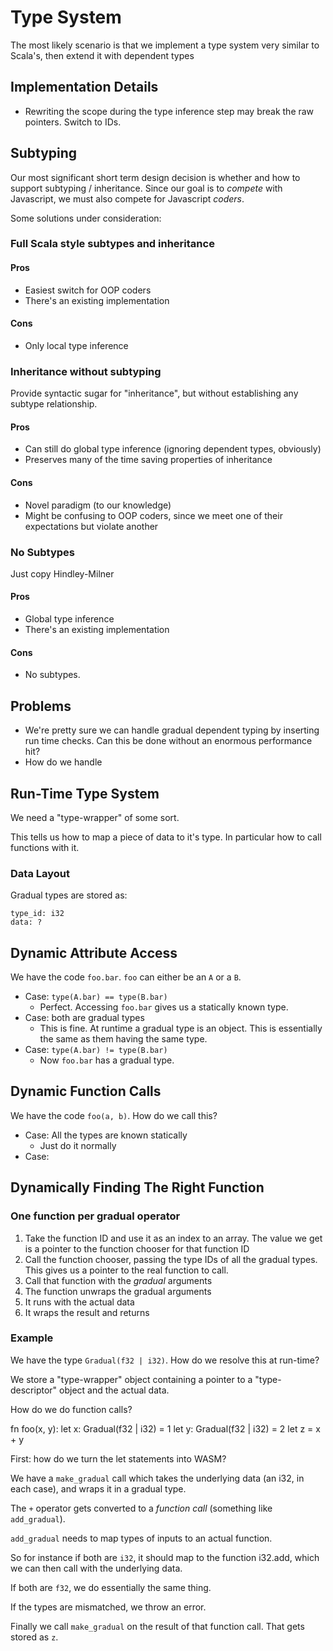 # Type System
The most likely scenario is that we implement a type system very similar to Scala's, then extend it with dependent types

## Implementation Details
* Rewriting the scope during the type inference step may break the raw pointers. Switch to IDs.


## Subtyping
Our most significant short term design decision is whether and how to support subtyping / inheritance. Since our goal is to *compete* with Javascript, we must also compete for Javascript *coders*.

Some solutions under consideration:

### Full Scala style subtypes and inheritance

#### Pros
* Easiest switch for OOP coders
* There's an existing implementation

#### Cons
* Only local type inference


### Inheritance without subtyping
Provide syntactic sugar for "inheritance", but without establishing any subtype relationship.

#### Pros
* Can still do global type inference (ignoring dependent types, obviously)
* Preserves many of the time saving properties of inheritance

#### Cons
* Novel paradigm (to our knowledge)
* Might be confusing to OOP coders, since we meet one of their expectations but violate another

### No Subtypes
Just copy Hindley-Milner

#### Pros
* Global type inference
* There's an existing implementation

#### Cons
* No subtypes.


## Problems
* We're pretty sure we can handle gradual dependent typing by inserting run time checks. Can this be done without an enormous performance hit?
* How do we handle


## Run-Time Type System

We need a "type-wrapper" of some sort.

This tells us how to map a piece of data to it's type. In particular how to call functions with it.

### Data Layout
Gradual types are stored as:

    type_id: i32
    data: ?

## Dynamic Attribute Access
We have the code `foo.bar`. `foo` can either be an `A` or a `B`.

* Case: `type(A.bar) == type(B.bar)`
    * Perfect. Accessing `foo.bar` gives us a statically known type.
* Case: both are gradual types
    * This is fine. At runtime a gradual type is an object. This is essentially the same as them having the same type.
* Case: `type(A.bar) != type(B.bar)`
    * Now `foo.bar` has a gradual type.

## Dynamic Function Calls
We have the code `foo(a, b)`. How do we call this?

* Case: All the types are known statically
    * Just do it normally
* Case:

## Dynamically Finding The Right Function

### One function per gradual operator

1. Take the function ID and use it as an index to an array. The value we get is a pointer to the function chooser for that function ID
2. Call the function chooser, passing the type IDs of all the gradual types. This gives us a pointer to the real function to call.
3. Call that function with the *gradual* arguments
4. The function unwraps the gradual arguments
5. It runs with the actual data
6. It wraps the result and returns

### Example
We have the type `Gradual(f32 | i32)`. How do we resolve this at run-time?

We store a "type-wrapper" object containing a pointer to a "type-descriptor" object and the actual data.

How do we do function calls?

fn foo(x, y):
    let x: Gradual(f32 | i32) = 1
    let y: Gradual(f32 | i32) = 2
    let z = x + y


First: how do we turn the let statements into WASM?

We have a `make_gradual` call which takes the underlying data (an i32, in each case), and wraps it in a gradual type.

The `+` operator gets converted to a *function call* (something like `add_gradual`).

`add_gradual` needs to map types of inputs to an actual function.

So for instance if both are `i32`, it should map to the function i32.add, which we can then call with the underlying data.

If both are `f32`, we do essentially the same thing.

If the types are mismatched, we throw an error.

Finally we call `make_gradual` on the result of that function call. That gets stored as `z`.
